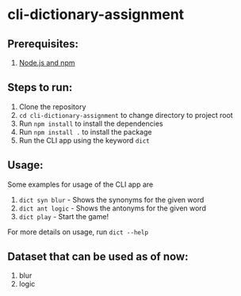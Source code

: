 # cli-dictionary-assignment

## Prerequisites:
1. [Node.js and npm](https://nodejs.org/en/download/)

## Steps to run:
1. Clone the repository
2. `cd cli-dictionary-assignment` to change directory to project root
3. Run `npm install` to install the dependencies
4. Run `npm install .` to install the package
5. Run the CLI app using the keyword `dict`

## Usage:
Some examples for usage of the CLI app are

1. `dict syn blur` - Shows the synonyms for the given word
2. `dict ant logic` - Shows the antonyms for the given word
3. `dict play` - Start the game!

For more details on usage, run `dict --help`

## Dataset that can be used as of now:
1. blur
2. logic
